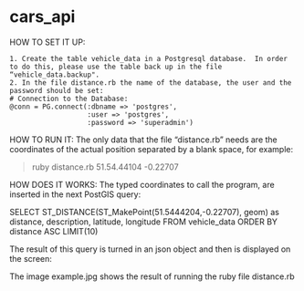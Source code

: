 # cars_api
HOW TO SET IT UP:

	1. Create the table vehicle_data in a Postgresql database.  In order to do this, please use the table back up in the file “vehicle_data.backup".
	2. In the file distance.rb the name of the database, the user and the password should be set:  
	# Connection to the Database:
	@conn = PG.connect(:dbname => 'postgres',
                   	   :user => 'postgres',
                   	   :password => 'superadmin')	

HOW TO RUN IT:
The only data that the file “distance.rb” needs are the coordinates of the actual position separated by a blank space, for example:
  >ruby distance.rb 51.54.44104 -0.22707
  
HOW DOES IT WORKS:
The typed coordinates to call the program, are inserted in the next PostGIS query:

SELECT ST_DISTANCE(ST_MakePoint(51.5444204,-0.22707), geom) as distance,
       description, latitude, longitude
FROM vehicle_data
ORDER BY distance ASC 
LIMIT(10)

The result of this query is turned in an json object and then is displayed on the screen:

The image example.jpg shows the result of running the ruby file distance.rb
